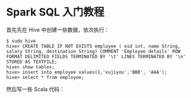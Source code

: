 # Spark SQL 入门教程

首先先在 Hive 中创建一些数据，依次执行：

```
$ sudo hive
hive> CREATE TABLE IF NOT EXISTS employee ( eid int, name String, salary String, destination String) COMMENT 'Employee details' ROW FORMAT DELIMITED FIELDS TERMINATED BY '\t' LINES TERMINATED BY '\n' STORED AS TEXTFILE;
hive> show tables;
hive> insert into employee values(1,'xujiyou','BBB', 'AAA');
hive> select * from employee;
```

然后写一些 Scala 代码：


